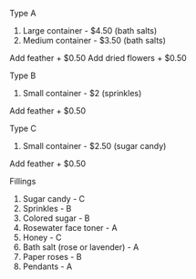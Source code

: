 Type A
1. Large container - $4.50 (bath salts)
2. Medium container - $3.50 (bath salts)

Add feather + $0.50
Add dried flowers + $0.50

Type B
1. Small container - $2 (sprinkles)

Add feather + $0.50

Type C
1. Small container - $2.50 (sugar candy)

Add feather + $0.50

Fillings
1. Sugar candy - C
2. Sprinkles - B
3. Colored sugar - B
4. Rosewater face toner - A
5. Honey - C
6. Bath salt (rose or lavender) - A
7. Paper roses - B
8. Pendants - A